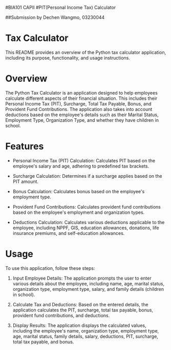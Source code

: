 #BIA101 CAPII
#PIT(Personal Income Tax) Calculator

##Submission by Dechen Wangmo, 03230044

# Tax Calculator

This README provides an overview of the Python tax calculator application, including its purpose, functionality, and usage instructions.

# Overview

The Python Tax Calculator is an application designed to help employees calculate different aspects of their financial situation. This includes their Personal Income Tax (PIT), Surcharge, Total Tax Payable, Bonus, and Provident Fund Contributions. The application also takes into account deductions based on the employee's details such as their Marital Status, Employment Type, Organization Type, and whether they have children in school.

# Features

- Personal Income Tax (PIT) Calculation: Calculates PIT based on the employee's salary and age, adhering to predefined tax brackets.

- Surcharge Calculation: Determines if a surcharge applies based on the PIT amount.

- Bonus Calculation: Calculates bonus based on the employee's employment type.

- Provident Fund Contributions: Calculates provident fund contributions based on the employee's employment and organization types.

- Deductions Calculation: Calculates various deductions applicable to the employee, including NPPF, GIS, education allowances, donations, life insurance premiums, and self-education allowances.






# Usage

To use this application, follow these steps:

1.	Input Employee Details: The application prompts the user to enter various details about the employee, including name, age, marital status, organization type, employment type, salary, and family details (children in school).

2.	Calculate Tax and Deductions: Based on the entered details, the application calculates the PIT, surcharge, total tax payable, bonus, provident fund contributions, and deductions.


3.	Display Results: The application displays the calculated values, including the employee's name, organization type, employment type, age, marital status, family details, salary, deductions, PIT, surcharge, total tax payable, and bonus.



